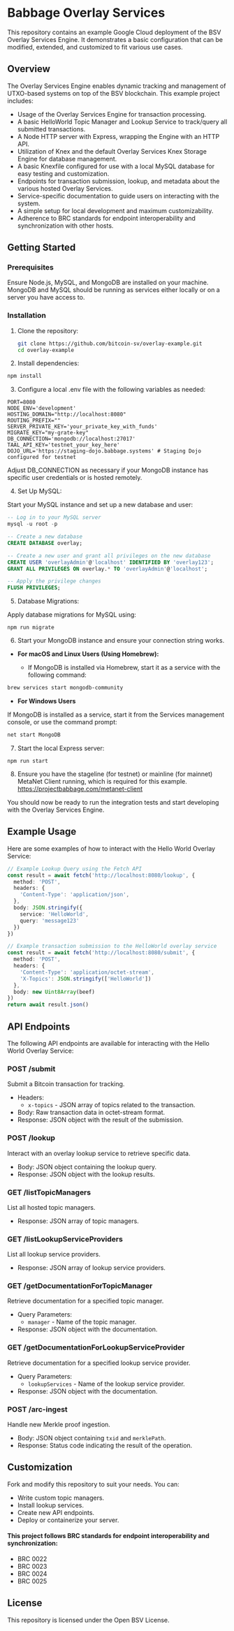 # Babbage Overlay Services

This repository contains an example Google Cloud deployment of the BSV Overlay Services Engine. It demonstrates a basic configuration that can be modified, extended, and customized to fit various use cases.

## Overview

The Overlay Services Engine enables dynamic tracking and management of UTXO-based systems on top of the BSV blockchain. This example project includes:

- Usage of the Overlay Services Engine for transaction processing.
- A basic HelloWorld Topic Manager and Lookup Service to track/query all submitted transactions.
- A Node HTTP server with Express, wrapping the Engine with an HTTP API.
- Utilization of Knex and the default Overlay Services Knex Storage Engine for database management.
- A basic Knexfile configured for use with a local MySQL database for easy testing and customization.
- Endpoints for transaction submission, lookup, and metadata about the various hosted Overlay Services.
- Service-specific documentation to guide users on interacting with the system.
- A simple setup for local development and maximum customizability.
- Adherence to BRC standards for endpoint interoperability and synchronization with other hosts.

## Getting Started

### Prerequisites

Ensure Node.js, MySQL, and MongoDB are installed on your machine. MongoDB and MySQL should be running as services either locally or on a server you have access to.


### Installation

1. Clone the repository:
   ```bash
   git clone https://github.com/bitcoin-sv/overlay-example.git
   cd overlay-example

2. Install dependencies:

```bash
npm install
```

3. Configure a local .env file with the following variables as needed:

```
PORT=8080
NODE_ENV='development'
HOSTING_DOMAIN="http://localhost:8080"
ROUTING_PREFIX=""
SERVER_PRIVATE_KEY='your_private_key_with_funds'
MIGRATE_KEY="my-grate-key"
DB_CONNECTION='mongodb://localhost:27017'
TAAL_API_KEY='testnet_your_key_here'
DOJO_URL='https://staging-dojo.babbage.systems' # Staging Dojo configured for testnet
```
Adjust DB_CONNECTION as necessary if your MongoDB instance has specific user credentials or is hosted remotely.

4. Set Up MySQL:

Start your MySQL instance and set up a new database and user:

```sql
-- Log in to your MySQL server
mysql -u root -p

-- Create a new database
CREATE DATABASE overlay;

-- Create a new user and grant all privileges on the new database
CREATE USER 'overlayAdmin'@'localhost' IDENTIFIED BY 'overlay123';
GRANT ALL PRIVILEGES ON overlay.* TO 'overlayAdmin'@'localhost';

-- Apply the privilege changes
FLUSH PRIVILEGES;
```

5. Database Migrations:

Apply database migrations for MySQL using:

```
npm run migrate
```

6. Start your MongoDB instance and ensure your connection string works.

- **For macOS and Linux Users (Using Homebrew):**

  - If MongoDB is installed via Homebrew, start it as a service with the following command:
```bash
brew services start mongodb-community
```

- **For Windows Users**

If MongoDB is installed as a service, start it from the Services management console, or use the command prompt:
```cmd
net start MongoDB
```

7. Start the local Express server:
```
npm run start
```


8. Ensure you have the stageline (for testnet) or mainline (for mainnet) MetaNet Client running, which is required for this example.
https://projectbabbage.com/metanet-client

You should now be ready to run the integration tests and start developing with the Overlay Services Engine.

## Example Usage

Here are some examples of how to interact with the Hello World Overlay Service:

```ts
// Example Lookup Query using the Fetch API
const result = await fetch('http://localhost:8080/lookup', {
  method: 'POST',
  headers: {
    'Content-Type': 'application/json',
  },
  body: JSON.stringify({
    service: 'HelloWorld',
    query: 'message123'
  })
})
```

```ts
// Example transaction submission to the HelloWorld overlay service
const result = await fetch('http://localhost:8080/submit', {
  method: 'POST',
  headers: {
    'Content-Type': 'application/octet-stream',
    'X-Topics': JSON.stringify(['HelloWorld'])
  },
  body: new Uint8Array(beef)
})
return await result.json()
```

## API Endpoints

The following API endpoints are available for interacting with the Hello World Overlay Service:

### POST /submit
Submit a Bitcoin transaction for tracking.

- Headers:
  - `x-topics` - JSON array of topics related to the transaction.
- Body: Raw transaction data in octet-stream format.
- Response: JSON object with the result of the submission.

### POST /lookup
Interact with an overlay lookup service to retrieve specific data.

- Body: JSON object containing the lookup query.
- Response: JSON object with the lookup results.

### GET /listTopicManagers
List all hosted topic managers.
- Response: JSON array of topic managers.

###  GET /listLookupServiceProviders
List all lookup service providers.
- Response: JSON array of lookup service providers.

###  GET /getDocumentationForTopicManager
Retrieve documentation for a specified topic manager.

- Query Parameters:
  - `manager` - Name of the topic manager.
- Response: JSON object with the documentation.

### GET /getDocumentationForLookupServiceProvider
Retrieve documentation for a specified lookup service provider.

- Query Parameters:
  - `lookupServices` - Name of the lookup service provider.
- Response: JSON object with the documentation.
### POST /arc-ingest
Handle new Merkle proof ingestion.

- Body: JSON object containing `txid` and `merklePath`.
- Response: Status code indicating the result of the operation.

## Customization

Fork and modify this repository to suit your needs. You can:

- Write custom topic managers.
- Install lookup services.
- Create new API endpoints.
- Deploy or containerize your server.

#### This project follows BRC standards for endpoint interoperability and synchronization:
- BRC 0022
- BRC 0023
- BRC 0024
- BRC 0025

## License

This repository is licensed under the Open BSV License.
